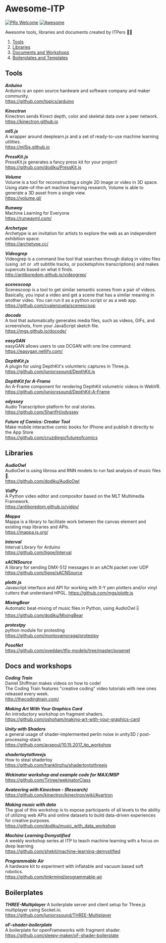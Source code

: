 # Awesome-ITP
[![PRs Welcome](https://img.shields.io/badge/PRs-welcome-brightgreen.svg?style=flat-square)](http://makeapullrequest.com)
[![Awesome](https://awesome.re/badge.svg)](https://awesome.re)

Awesome tools, libraries and documents created by ITPers ✊🏻
1. [Tools](#tools)
1. [Libraries](#libraries)
1. [Documents and Workshops](#docs-and-workshops)
1. [Boilerplates and Templates](#boilerplates)

## Tools
*__Arduino__*  
Arduino is an open source hardware and software company and maker community.  
https://github.com/topics/arduino  

*__Kinectron__*  
Kinectron sends Kinect depth, color and skeletal data over a peer network.  
https://kinectron.github.io

*__ml5.js__*      
A wrapper around deeplearn.js and a set of ready-to-use machine learning utilities.  
https://ml5js.github.io  

*__PressKit.js__*    
PressKit.js generates a fancy press kit for your project!  
https://github.com/dodiku/PressKit.js   

*__Volume__*    
Volume is a tool for reconstructing a single 2D image or video in 3D space. Using state-of-the-art machine learning research, Volume is able to generate a 3D asset from a single view.  
https://volume.gl/  

*__Runway__*     
Machine Learning for Everyone  
https://runwayml.com/   

*__Archetype__*    
Archetype is an invitation for artists to explore the web as an independent exhibition space.  
https://archetype.cc/  

*__Videogrep__*    
Videogrep is a command line tool that searches through dialog in video files (using .srt or .vtt subtitle tracks, or pocketsphinx transcriptions) and makes supercuts based on what it finds.  
http://antiboredom.github.io/videogrep/  

*__scenescoop__*    
Scenescoop is a tool to get similar semantic scenes from a pair of videos. Basically, you input a video and get a scene that has a similar meaning in another video. You can run it as a python script or as a web app.  
https://github.com/cvalenzuela/scenescoop  

*__docode__*    
A tool that automatically generates media files, such as videos, GIFs, and screenshots, from your JavaScript sketch file.  
https://mgs.github.io/docode/  

*__easyGAN__*    
easyGAN allows users to use DCGAN with one line command.  
https://easygan.netlify.com/  

*__DepthKit.js__*  
A plugin for using DepthKit's volumteric captures in Three.js.  
https://github.com/juniorxsound/DepthKit.js

*__DepthKit for A-Frame__*  
An A-Frame component for rendering DepthKit volumetric videos in WebVR.  
https://github.com/juniorxsound/DepthKit-A-Frame

*__odyssey__*  
Audio Transcription platform for oral stories.  
https://github.com/SharifH/odyssey  

*__Future of Comics: Creator Tool__*  
Make mobile interactive comic books for iPhone and publish it directly to the App Store  
https://github.com/cruzdiego/futureofcomics

## Libraries
*__AudioOwl__*    
AudioOwl is using librosa and RNN models to run fast analysis of music files 🎸.  
https://github.com/dodiku/AudioOwl  

*__VidPy__*    
A Python video editor and compositor based on the MLT Multimedia Framework.  
https://antiboredom.github.io/vidpy/  

*__Mappa__*    
Mappa is a library to facilitate work between the canvas element and existing map libraries and APIs.  
https://mappa.js.org/  

*__Interval__*    
Interval Library for Arduino  
https://github.com/tigoe/Interval  

*__sACNSource__*    
A library for sending DMX-512 messages in an sACN packet over UDP  
https://github.com/tigoe/sACNSource

*__plottr.js__*    
Javascript interface and API for working with X-Y pen plotters and/or vinyl cutters that understand HPGL.
https://github.com/mgs/plottr.js  

*__MixingBear__*  
Automatic beat-mixing of music files in Python, using AudioOwl 🎚  
https://github.com/dodiku/MixingBear  

*__protestpy__*      
python module for protesting  
https://github.com/montoyamoraga/protestpy 

*__PoseNet__*  
https://github.com/oveddan/tfjs-models/tree/master/posenet  

## Docs and workshops

*__Coding Train__*    
Daniel Shiffman makes videos on how to code!  
The Coding Train features "creative coding" video tutorials with new ones released every week.  
http://thecodingtrain.com/ 

*__Making Art With Your Graphics Card__*    
An introductory workshop on fragment shaders.  
https://github.com/oshoham/making-art-with-your-graphics-card
  
*__Unity with Shaders__*      
a general usage of shader-implermented perlin noise in unity3D / post-processing-stack  
https://github.com/avseoul/10.15.2017_itp_workshop  

*__shadertoytothreejs__*     
How to steal shadertoy  
https://github.com/franklinzhu/shadertoytothreejs
 
*__Wekinator workshop and example code for MAX/MSP__*  
https://github.com/Tiriree/wekinatorClass   

*__Avateering with Kinectron - (Research)__*  
https://github.com/kinectron/kinectron/wiki/Avartron  

*__Making music with data__*    
The goal of this workshop is to expose participants of all levels to the ability of utilizing web APIs and online datasets to build data-driven experiences for creative purposes.  
https://github.com/dodiku/music_with_data_workshop

*__Machine Learning Demystified__*  
A weekly workshop series at ITP to teach machine learning with a focus on deep learning  
https://github.com/shekit/machine-learning-demystified

*__Programmable Air__*  
A hardware kit to experiment with inflatable and vacuum based soft robotics.  
https://github.com/tinkrmind/programmable-air  

## Boilerplates
*__THREE-Multiplayer__* 
A boilerplate server and client setup for Three.js multiplayer using Socket.io.  
https://github.com/juniorxsound/THREE-Multiplayer

*__oF-shader-boilerplate__*  
A boilerplate for openFrameworks with fragment shader.  
https://github.com/sleepy-maker/oF-shader-boilerplate  
